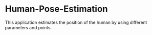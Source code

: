 # Human-Pose-Estimation
This application estimates the position of the human by using different parameters and points.
